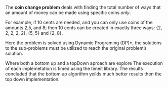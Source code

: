 The **coin change problem** deals with finding the total number of ways that an amount of money can be made using specific coins *only*.

For example, if 10 cents are needed, and you can only use coins of the amounts 2,5, and 8; then 10 cents can be created in exactly three ways: {2, 2, 2, 2, 2}, {5, 5} and {2, 8}.

Here the problem is solved using Dynamic Programing (DP)*, the solutions to the sub-problems must be utilized to reach the original problem’s solution. 

Where both a bottom up and a topDown aproach are explore The execution of each implemetation is timed using the timeit library. The results concluded that the bottom up algorithm yeilds much better results then the top down implementation.